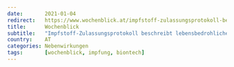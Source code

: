 ```yaml
---
date:       2021-01-04
redirect:   https://www.wochenblick.at/impfstoff-zulassungsprotokoll-beschreibt-lebensbedrohliche-nebenwirkungen/
title:      Wochenblick
subtitle:   "Impfstoff-Zulassungsprotokoll beschreibt lebensbedrohliche Nebenwirkungen"
country:    AT
categories: Nebenwirkungen
tags:       [wochenblick, impfung, biontech]
---
```

